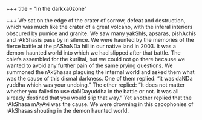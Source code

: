 +++
title = "In the darkxa0zone"

+++
We sat on the edge of the crater of sorrow, defeat and destruction,
which was much like the crater of a great volcano, with the inferal
interiors obscured by pumice and granite. We saw many yakShIs, apsaras,
pishAchis and rAkShasis pass by in silence. We were haunted by the
memories of the fierce battle at the pAShaNDa hill in our native land in
2003. It was a demon-haunted world into which we had slipped after that
battle. The chiefs assembled for the kuriltai, but we could not go there
because we wanted to avoid any further pain of the same prying
questions. We summoned the rAkShasas plaguing the internal world and
asked them what was the cause of this dismal darkness. One of them
replied: “it was daNDa yuddha which was your undoing.” The other
replied: “It does not matter whether you failed to use daNDayuddha in
the battle or not. It was all already destined that you would slip that
way.” Yet another replied that the rAkShasa mAyAvi was the cause. We
were drowning in this cacophonies of rAkShasas shouting in the demon
haunted world.
